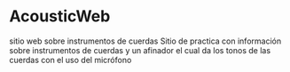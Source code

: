 # AcousticWeb
sitio web sobre instrumentos de cuerdas
Sitio de practica con información sobre instrumentos de cuerdas y un afinador el cual da los tonos de las cuerdas con el uso del micrófono 
